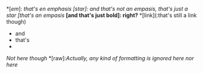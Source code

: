 *[*em*]: *that's en emphasis*
*[star]: and that's not an empasis, that's just a star*
*[that's an empasis*
**[and that's just bold]: right?**
*[link](:that's still a link though)

* and
* that's
* [a]: list

*Not here though*
*[raw]:*Actually, any kind  of formatting is ignored here*
*nor here*
